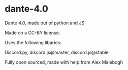 # dante-4.0
Dante 4.0, made out of python and JS

Made on a CC-BY license.

Uses the following libaries: 

Discord.py, discord.js@master, discord.js@stable

Fully open sourced, made with help from Alex Malebogh

